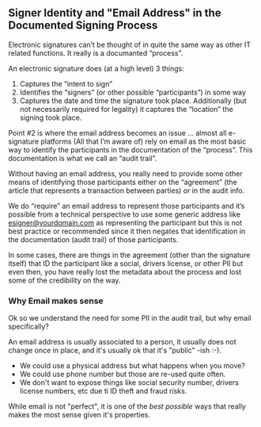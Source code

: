 ##  Signer Identity and "Email Address" in the Documented Signing Process

Electronic signatures can’t be thought of in quite the same way as other IT related functions.
It really is a documanted “process”.

An electronic signature does (at a high level) 3 things:

1. Captures the “intent to sign”
2. Identifies the “signers” (or other possible “participants”) in some way
3. Captures the date and time the signature took place. Additionally (but not necessarily required for legality) it captures the “location” the signing took place.

Point #2 is where the email address becomes an issue … almost all e-signature platforms (All that I’m aware of) rely on email as the most basic way to identify the participants in the documentation of the “process”.  This documentation is what we call an “audit trail”.

Without having an email address, you really need to provide some other means of identifying those participants either on the “agreement” (the article that represents a transaction between parties) or in the audit info.

We do “require” an email address to represent those participants and it’s possible from a technical perspective to use some generic address like esigner@yourdomain.com as representing the participant but this is not best practice or recommended since it then negates that identification in the documentation (audit trail) of those participants.

In some cases, there are things in the agreement (other than the signature itself) that ID the participant like a social, drivers license, or other PII but even then, you have really lost the metadata about the process and lost some of the credibility on the way.

###  Why Email makes sense 

Ok so we understand the need for some PII in the audit trail, but why email specifically?

An email address is usually associated to a person, it usually does not change once in place, and it's usually ok that it's "public" -ish :-).

*  We could use a physical address but what happens when you move?
*  We could use phone number but those are re-used quite often.
*  We don't want to expose things like social security number, drivers license numbers, etc due ti ID theft and fraud risks.

While email is not "perfect", it is one of the _best possible_ ways that really makes the most sense given it's properties.
